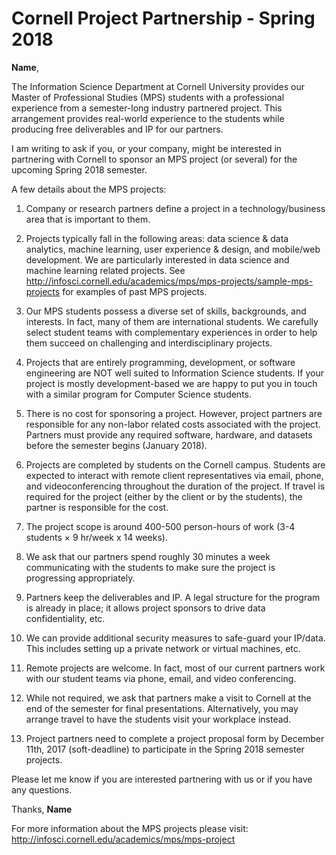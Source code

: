 # Cornell Project Partnership - Spring 2018

__Name__,

The Information Science Department at Cornell University provides our Master of Professional Studies (MPS) students with a professional experience from a semester-long industry partnered project. This arrangement provides real-world experience to the students while producing free deliverables and IP for our partners.

I am writing to ask if you, or your company, might be interested in partnering with Cornell to sponsor an MPS project (or several) for the upcoming Spring 2018 semester.


A few details about the MPS projects:

1) Company or research partners define a project in a technology/business area that is important to them.

2) Projects typically fall in the following areas: data science & data analytics, machine learning, user experience & design, and mobile/web development. We are particularly interested in data science and machine learning related projects. See http://infosci.cornell.edu/academics/mps/mps-projects/sample-mps-projects for examples of past MPS projects.

3) Our MPS students possess a diverse set of skills, backgrounds, and interests. In fact, many of them are international students. We carefully select student teams with complementary experiences in order to help them succeed on challenging and interdisciplinary projects.

4) Projects that are entirely programming, development, or software engineering are NOT well suited to Information Science students. If your project is mostly development-based we are happy to put you in touch with a similar program for Computer Science students.

5) There is no cost for sponsoring a project. However, project partners are responsible for any non-labor related costs associated with the project. Partners must provide any required software, hardware, and datasets before the semester begins (January 2018).

6) Projects are completed by students on the Cornell campus. Students are expected to interact with remote client representatives via email, phone, and videoconferencing throughout the duration of the project. If travel is required for the project (either by the client or by the students), the partner is responsible for the cost.

7) The project scope is around 400-500 person-hours of work (3-4 students × 9 hr/week x 14 weeks).

8) We ask that our partners spend roughly 30 minutes a week communicating with the students to make sure the project is progressing appropriately.

9) Partners keep the deliverables and IP. A legal structure for the program is already in place; it allows project sponsors to drive data confidentiality, etc.

10) We can provide additional security measures to safe-guard your IP/data. This includes setting up a private network or virtual machines, etc.

11) Remote projects are welcome. In fact, most of our current partners work with our student teams via phone, email, and video conferencing.

12) While not required, we ask that partners make a visit to Cornell at the end of the semester for final presentations. Alternatively, you may arrange travel to have the students visit your workplace instead.

13) Project partners need to complete a project proposal form by December 11th, 2017 (soft-deadline) to participate in the Spring 2018 semester projects.


Please let me know if you are interested partnering with us or if you have any questions.

Thanks,
__Name__


For more information about the MPS projects please visit: http://infosci.cornell.edu/academics/mps/mps-project
